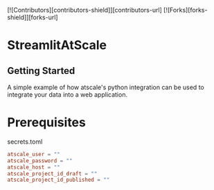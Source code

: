 [![Contributors][contributors-shield]][contributors-url]
[![Forks][forks-shield]][forks-url]


# StreamlitAtScale



## Getting Started
A simple example of how atscale's python integration can be used to integrate your data into a web application.

# Prerequisites
secrets.toml 
```toml
atscale_user = ""
atscale_password = ""
atscale_host = ""
atscale_project_id_draft = ""
atscale_project_id_published = ""
```